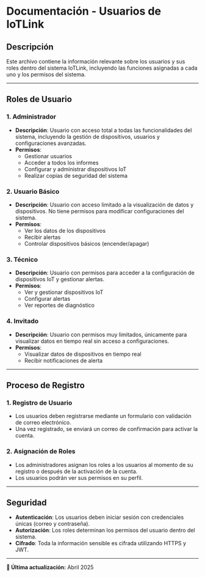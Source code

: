 # Documentación - Usuarios de IoTLink

## Descripción
Este archivo contiene la información relevante sobre los usuarios y sus roles dentro del sistema IoTLink, incluyendo las funciones asignadas a cada uno y los permisos del sistema.

---

## Roles de Usuario

### 1. **Administrador**
   - **Descripción**: Usuario con acceso total a todas las funcionalidades del sistema, incluyendo la gestión de dispositivos, usuarios y configuraciones avanzadas.
   - **Permisos**:
     - Gestionar usuarios
     - Acceder a todos los informes
     - Configurar y administrar dispositivos IoT
     - Realizar copias de seguridad del sistema

### 2. **Usuario Básico**
   - **Descripción**: Usuario con acceso limitado a la visualización de datos y dispositivos. No tiene permisos para modificar configuraciones del sistema.
   - **Permisos**:
     - Ver los datos de los dispositivos
     - Recibir alertas
     - Controlar dispositivos básicos (encender/apagar)

### 3. **Técnico**
   - **Descripción**: Usuario con permisos para acceder a la configuración de dispositivos IoT y gestionar alertas.
   - **Permisos**:
     - Ver y gestionar dispositivos IoT
     - Configurar alertas
     - Ver reportes de diagnóstico

### 4. **Invitado**
   - **Descripción**: Usuario con permisos muy limitados, únicamente para visualizar datos en tiempo real sin acceso a configuraciones.
   - **Permisos**:
     - Visualizar datos de dispositivos en tiempo real
     - Recibir notificaciones de alerta

---

## Proceso de Registro

### 1. **Registro de Usuario**
   - Los usuarios deben registrarse mediante un formulario con validación de correo electrónico.
   - Una vez registrado, se enviará un correo de confirmación para activar la cuenta.

### 2. **Asignación de Roles**
   - Los administradores asignan los roles a los usuarios al momento de su registro o después de la activación de la cuenta.
   - Los usuarios podrán ver sus permisos en su perfil.

---

## Seguridad

- **Autenticación**: Los usuarios deben iniciar sesión con credenciales únicas (correo y contraseña).
- **Autorización**: Los roles determinan los permisos del usuario dentro del sistema.
- **Cifrado**: Toda la información sensible es cifrada utilizando HTTPS y JWT.

---

**📅 Última actualización:** Abril 2025
